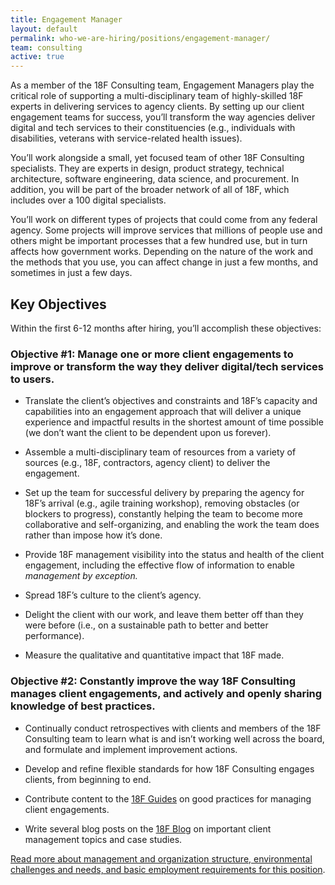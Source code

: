 ```yaml
---
title: Engagement Manager
layout: default
permalink: who-we-are-hiring/positions/engagement-manager/
team: consulting
active: true
---
```

As a member of the 18F Consulting team, Engagement Managers play the
critical role of supporting a multi-disciplinary team of highly-skilled 18F experts in
delivering services to agency clients. By setting up our client
engagement teams for success, you’ll transform the way agencies deliver
digital and tech services to their constituencies (e.g., individuals
with disabilities, veterans with service-related health issues).

You’ll work alongside a small, yet focused team of other 18F Consulting
specialists. They are experts in design, product strategy, technical
architecture, software engineering, data science, and procurement. In
addition, you will be part of the broader network of all of 18F, which
includes over a 100 digital specialists.

You’ll work on different types of projects that could come from any
federal agency. Some projects will improve services that millions of
people use and others might be important processes that a few hundred
use, but in turn affects how government works. Depending on the nature
of the work and the methods that you use, you can affect change in just
a few months, and sometimes in just a few days.

## Key Objectives

Within the first 6-12 months after hiring, you’ll accomplish these
objectives:

### Objective \#1: Manage one or more client engagements to improve or transform the way they deliver digital/tech services to users.

-   Translate the client’s objectives and constraints and 18F’s capacity and capabilities into an engagement approach that will deliver a unique experience and impactful results in the shortest amount of time possible (we don’t want the client to be dependent upon us forever).

-   Assemble a multi-disciplinary team of resources from a variety of sources (e.g., 18F, contractors, agency client) to deliver the engagement.

-   Set up the team for successful delivery by preparing the agency for 18F’s arrival (e.g., agile training workshop), removing obstacles (or blockers to progress), constantly helping the team to become more collaborative and self-organizing, and enabling the work the team does rather than impose how it’s done.

-   Provide 18F management visibility into the status and health of the client engagement, including the effective flow of information to enable *management by exception.*

-   Spread 18F’s culture to the client’s agency.

-   Delight the client with our work, and leave them better off than they were before (i.e., on a sustainable path to better and better performance).

-   Measure the qualitative and quantitative impact that 18F made.

### Objective \#2: Constantly improve the way 18F Consulting manages client engagements, and actively and openly sharing knowledge of best practices.

-   Continually conduct retrospectives with clients and members of the 18F Consulting team to learn what is and isn’t working well across the board, and formulate and implement improvement actions.

-   Develop and refine flexible standards for how 18F Consulting engages clients, from beginning to end.

-   Contribute content to the [18F Guides](https://pages.18f.gov/guides/) on good practices for managing client engagements.

-   Write several blog posts on the [18F Blog](https://18f.gsa.gov/blog/) on important client management topics and case studies.

[Read more about management and organization structure, environmental
challenges and needs, and basic employment requirements for this
position](https://pages.18f.gov/joining-18f/who-we-are-hiring/positions/18f-consulting/).
